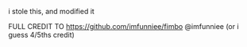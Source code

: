 i stole this, and modified it

FULL CREDIT TO https://github.com/imfunniee/fimbo @imfunniee (or i guess 4/5ths credit)
